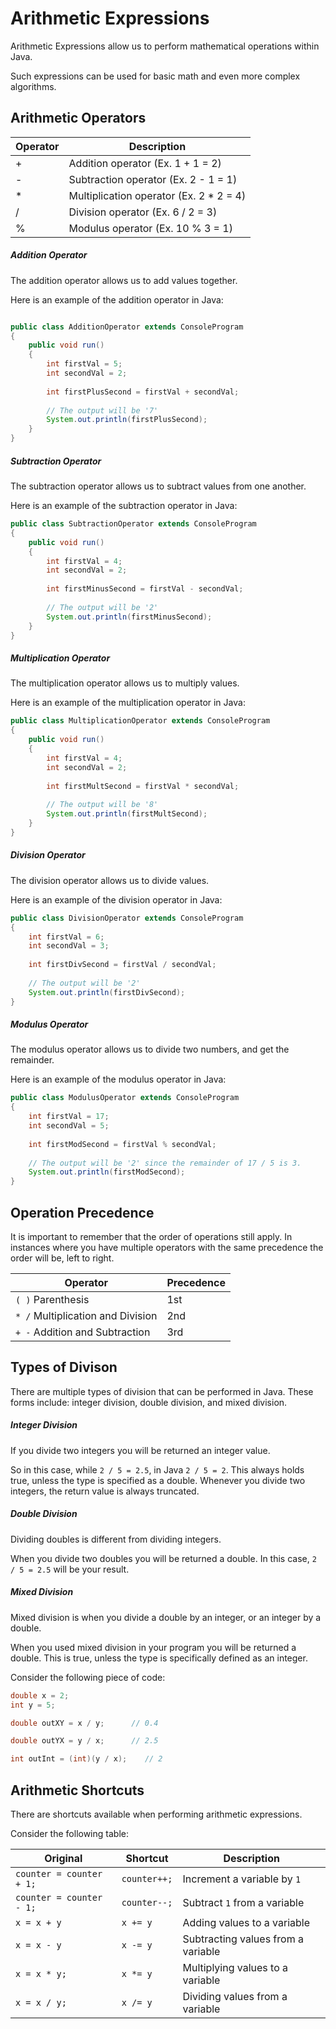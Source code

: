# Arithmetic Expressions
Arithmetic Expressions allow us to perform mathematical operations within Java. 

Such expressions can be used for basic math and even more complex algorithms.

## Arithmetic Operators

| Operator | Description|
| -- | -- |
| + | Addition operator (Ex. 1 + 1 = 2) |
| - | Subtraction operator (Ex. 2 - 1 = 1) |
| * | Multiplication operator (Ex. 2 * 2 = 4) |
| / | Division operator (Ex. 6 / 2 = 3) |
| % | Modulus operator (Ex. 10 % 3 = 1) |


##### Addition Operator

The addition operator allows us to add values together. 

Here is an example of the addition operator in Java:

```Java

public class AdditionOperator extends ConsoleProgram
{
    public void run()
    {
        int firstVal = 5;
        int secondVal = 2;
        
        int firstPlusSecond = firstVal + secondVal;
        
        // The output will be '7'
        System.out.println(firstPlusSecond);
    }
}

```

##### Subtraction Operator

The subtraction operator allows us to subtract values from one another.

Here is an example of the subtraction operator in Java:

```Java
public class SubtractionOperator extends ConsoleProgram
{
    public void run()
    {
        int firstVal = 4;
        int secondVal = 2;
        
        int firstMinusSecond = firstVal - secondVal;
        
        // The output will be '2'
        System.out.println(firstMinusSecond);
    }
}
```

##### Multiplication Operator

The multiplication operator allows us to multiply values. 

Here is an example of the multiplication operator in Java:

```Java
public class MultiplicationOperator extends ConsoleProgram
{
    public void run()
    {
        int firstVal = 4;
        int secondVal = 2;
        
        int firstMultSecond = firstVal * secondVal;
        
        // The output will be '8'
        System.out.println(firstMultSecond);
    }
}
```

##### Division Operator

The division operator allows us to divide values.

Here is an example of the division operator in Java:

```Java
public class DivisionOperator extends ConsoleProgram
{
    int firstVal = 6;
    int secondVal = 3;
    
    int firstDivSecond = firstVal / secondVal;
    
    // The output will be '2'
    System.out.println(firstDivSecond);
}
```

##### Modulus Operator

The modulus operator allows us to divide two numbers, and get the remainder.

Here is an example of the modulus operator in Java:

```Java
public class ModulusOperator extends ConsoleProgram
{
    int firstVal = 17;
    int secondVal = 5;
    
    int firstModSecond = firstVal % secondVal;
    
    // The output will be '2' since the remainder of 17 / 5 is 3.
    System.out.println(firstModSecond);
}
```

## Operation Precedence

It is important to remember that the order of operations still apply. In instances where you have multiple operators with the same precedence the order will be, left to right.

| Operator | Precedence|
| -- | -- |
| ``( )`` Parenthesis | 1st |
| ``* /`` Multiplication and Division | 2nd |
| ``+ -`` Addition and Subtraction | 3rd |

## Types of Divison

There are multiple types of division that can be performed in Java. These forms include: integer division, double division, and mixed division.

##### Integer Division

If you divide two integers you will be returned an integer value.

So in this case, while ``2 / 5 = 2.5``, in Java ``2 / 5 = 2``. This always holds true, unless the type is specified as a double. Whenever you divide two integers, the return value is always truncated.

##### Double Division

Dividing doubles is different from dividing integers. 

When you divide two doubles you will be returned a double. In this case, ``2 / 5 = 2.5`` will be your result. 

##### Mixed Division

Mixed division is when you divide a double by an integer, or an integer by a double.

When you used mixed division in your program you will be returned a double. This is true, unless the type is specifically defined as an integer.

Consider the following piece of code:

```Java
double x = 2;
int y = 5;

double outXY = x / y;      // 0.4

double outYX = y / x;      // 2.5

int outInt = (int)(y / x);    // 2
```

## Arithmetic Shortcuts

There are shortcuts available when performing arithmetic expressions.

Consider the following table:


| Original | Shortcut | Description |
|--|--|--|
| ``counter = counter + 1;`` | ``counter++;`` | Increment a variable by ``1`` |
| ``counter = counter - 1;`` | ``counter--;`` | Subtract ``1`` from a variable |
| ``x = x + y`` | ``x += y`` | Adding values to a variable |
| ``x = x - y`` | ``x -= y`` | Subtracting values from a variable |
| ``x = x * y;`` | ``x *= y`` | Multiplying values to a variable |
| ``x = x / y;`` | ``x /= y`` | Dividing values from a variable |